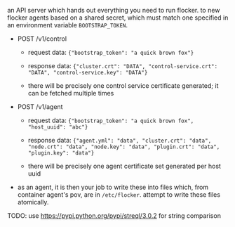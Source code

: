 an API server which hands out everything you need to run flocker.
to new flocker agents based on a shared secret, which must match one specified
in an environment variable `BOOTSTRAP_TOKEN`.

* POST /v1/control

  * request data:  `{"bootstrap_token": "a quick brown fox"}`
  * response data: `{"cluster.crt": "DATA",
                     "control-service.crt": "DATA",
                     "control-service.key": "DATA"}`

  * there will be precisely one control service certificate generated; it can
    be fetched multiple times

* POST /v1/agent

  * request data:  `{"bootstrap_token": "a quick brown fox",
                     "host_uuid": "abc"}`
  * response data: `{"agent.yml": "data",
                     "cluster.crt": "data",
                     "node.crt": "data",
                     "node.key": "data",
                     "plugin.crt": "data",
                     "plugin.key": "data"}`

  * there will be precisely one agent certificate set generated per host uuid

* as an agent, it is then your job to write these into files which, from
  container agent's pov, are in `/etc/flocker`.  attempt to write these files
  atomically.

TODO: use https://pypi.python.org/pypi/streql/3.0.2 for string comparison
